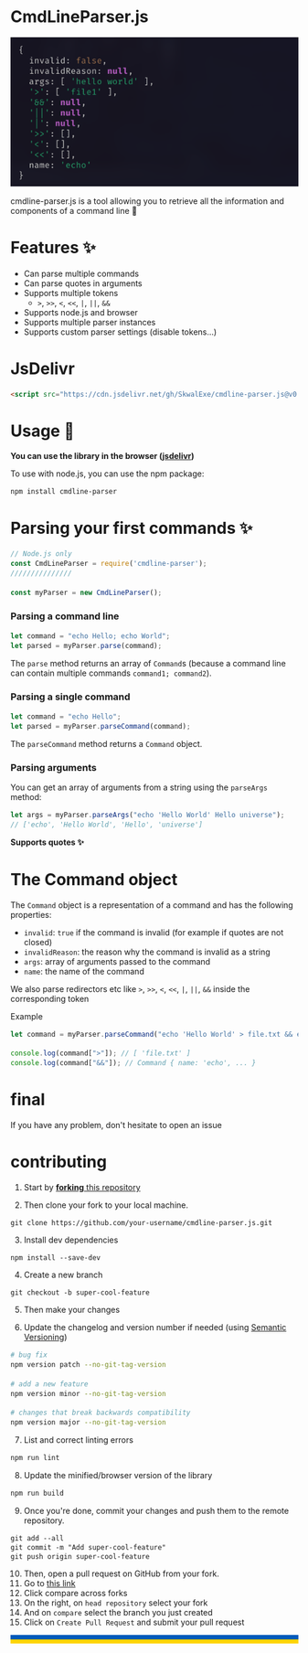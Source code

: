 # CmdLineParser.js

![](images/banner.png)

cmdline-parser.js is a tool allowing you to retrieve all the information and components of a command line 🐚

# Features ✨

- Can parse multiple commands
- Can parse quotes in arguments
- Supports multiple tokens 
    - `>`, `>>`, `<`, `<<`, `|`, `||`, `&&`
- Supports node.js and browser
- Supports multiple parser instances
- Supports custom parser settings (disable tokens...)

# JsDelivr

```html
<script src="https://cdn.jsdelivr.net/gh/SkwalExe/cmdline-parser.js@v0.1.0/dist/cmdlineparser.min.js"></script>
```

# Usage 📝

**You can use the library in the browser ([jsdelivr](#jsdelivr))**

To use with node.js, you can use the npm package:
```
npm install cmdline-parser
```

# Parsing your first commands ✨

```js
// Node.js only
const CmdLineParser = require('cmdline-parser');
///////////////

const myParser = new CmdLineParser();
```

### Parsing a command line

```js
let command = "echo Hello; echo World";
let parsed = myParser.parse(command);
```

The `parse` method returns an array of `Command`s (because a command line can contain multiple commands `command1; command2`).

### Parsing a single command 

```js 
let command = "echo Hello";
let parsed = myParser.parseCommand(command);
```

The `parseCommand` method returns a `Command` object.

### Parsing arguments

You can get an array of arguments from a string using the `parseArgs` method:

```js
let args = myParser.parseArgs("echo 'Hello World' Hello universe");
// ['echo', 'Hello World', 'Hello', 'universe']
```

**Supports quotes ✨**

# The Command object

The `Command` object is a representation of a command and has the following properties:

- `invalid`: `true` if the command is invalid (for example if quotes are not closed)
- `invalidReason`: the reason why the command is invalid as a string
- `args`: array of arguments passed to the command
- `name`: the name of the command

We also parse redirectors etc like `>`, `>>`, `<`, `<<`, `|`, `||`, `&&` inside the corresponding token

Example 

```js
let command = myParser.parseCommand("echo 'Hello World' > file.txt && echo 'Hello universe'");

console.log(command[">"]); // [ 'file.txt' ]
console.log(command["&&"]); // Command { name: 'echo', ... }
```

# final

If you have any problem, don't hesitate to open an issue

# contributing

1. Start by [**forking** this repository](https://github.com/SkwalExe/cmdline-parser.js/fork)

2. Then clone your fork to your local machine.
  ```git
  git clone https://github.com/your-username/cmdline-parser.js.git
  ```

3. Install dev dependencies
  ```npm
  npm install --save-dev
   ```

4. Create a new branch
  ```git
  git checkout -b super-cool-feature
  ```

5. Then make your changes

6. Update the changelog and version number if needed (using [Semantic Versioning](https://semver.org)) 
  ```bash
  # bug fix
  npm version patch --no-git-tag-version

  # add a new feature 
  npm version minor --no-git-tag-version
  
  # changes that break backwards compatibility
  npm version major --no-git-tag-version
  ```

7. List and correct linting errors
  ```bash
  npm run lint
  ```

8. Update the minified/browser version of the library
  ```bash
  npm run build
  ```

9. Once you're done, commit your changes and push them to the remote repository.
  ```git
  git add --all
  git commit -m "Add super-cool-feature"
  git push origin super-cool-feature
  ```

10. Then, open a pull request on GitHub from your fork.
   1. Go to [this link](https://github.com/SkwalExe/cmdline-parser.js/compare/)
   2. Click compare across forks
   3. On the right, on `head repository` select your fork
   4. And on `compare` select the branch you just created
   5. Click on `Create Pull Request` and submit your pull request

<a href="https://github.com/SkwalExe#ukraine"><img src="https://raw.githubusercontent.com/SkwalExe/SkwalExe/main/ukraine.jpg" width="100%" height="15px" /></a>